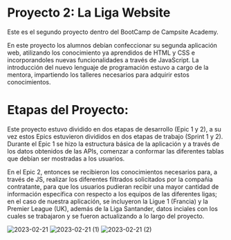 # Proyecto 2: La Liga Website
Este es el segundo proyecto dentro del BootCamp de Campsite Academy.

En este proyecto los alumnos debían confeccionar su segunda aplicación web, atilizando los conocimiento ya aprendidos de HTML y CSS e incorporandoles nuevas funcionalidades a través de JavaScript. La introducción del nuevo lenguaje de programación estuvo a cargo de la mentora, impartiendo los talleres necesarios para adquirir estos conocimientos.

# Etapas del Proyecto:
Este proyecto estuvo dividido en dos etapas de desarrollo (Epic 1 y 2), a su vez estos Epics estuvieron divididos en dos etapas de trabajo (Sprint 1 y 2).
Durante el Epic 1 se hizo la estructura básica de la aplicación y a través de los datos obtenidos de las APIs, comenzar a conformar las diferentes tablas que debían ser mostradas a los usuarios.

En el Epic 2, entonces se recibieron los conocimientos necesarios para, a través de JS, realizar los diferentes filtrados solicitados por la compañia contratante, para que los usuarios pudieran recibir una mayor cantidad de información específica con respecto a los equipos de las diferentes ligas; en el caso de nuestra aplicación, se incluyeron la Ligue 1 (Francia) y la Premier League (UK), además de la Liga Santander, datos inciales con los cuales se trabajaron y se fueron actualizando a lo largo del proyecto.


















![2023-02-21](https://user-images.githubusercontent.com/122996393/220327038-76cea612-fba9-41f1-9f8f-0ed39bcf7b06.png)
![2023-02-21 (1)](https://user-images.githubusercontent.com/122996393/220327042-df029dec-be5c-44d0-9cbe-a9d957d6f110.png)
![2023-02-21 (2)](https://user-images.githubusercontent.com/122996393/220327048-d85b69ba-4273-43d1-8401-569f75f8c37d.png)
